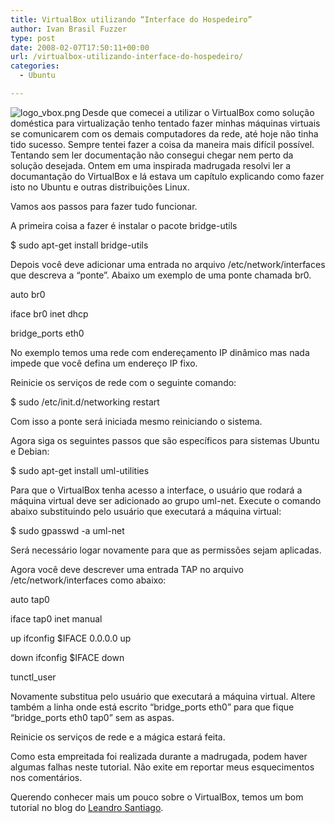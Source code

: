 ```yaml
---
title: VirtualBox utilizando “Interface do Hospedeiro”
author: Ivan Brasil Fuzzer
type: post
date: 2008-02-07T17:50:11+00:00
url: /virtualbox-utilizando-interface-do-hospedeiro/
categories:
  - Ubuntu

---
```

<img src='http://www.ubuntero.com.br/wp-content/uploads/2008/02/logo_vbox.png' alt='logo_vbox.png' align="left" />Desde que comecei a utilizar o VirtualBox como solução doméstica para virtualização tenho tentado fazer minhas máquinas virtuais se comunicarem com os demais computadores da rede, até hoje não tinha tido sucesso. Sempre tentei fazer a coisa da maneira mais difícil possível. Tentando sem ler documentação não consegui chegar nem perto da solução desejada. Ontem em uma inspirada madrugada resolvi ler a documantação do VirtualBox e lá estava um capítulo explicando como fazer isto no Ubuntu e outras distribuições Linux.

Vamos aos passos para fazer tudo funcionar.

A primeira coisa a fazer é instalar o pacote bridge-utils

$ sudo apt-get install bridge-utils 

Depois você deve adicionar uma entrada no arquivo /etc/network/interfaces que descreva a &#8220;ponte&#8221;. Abaixo um exemplo de uma ponte chamada br0.

auto br0
  
iface br0 inet dhcp
      
bridge_ports eth0 

No exemplo temos uma rede com endereçamento IP dinâmico mas nada impede que você defina um endereço IP fixo.

Reinicie os serviços de rede com o seguinte comando:

$ sudo /etc/init.d/networking restart 

Com isso a ponte será iniciada mesmo reiniciando o sistema.

Agora siga os seguintes passos que são específicos para sistemas Ubuntu e Debian:

$ sudo apt-get install uml-utilities 

Para que o VirtualBox tenha acesso a interface, o usuário que rodará a máquina virtual deve ser adicionado ao grupo uml-net. Execute o comando abaixo substituindo <user> pelo usuário que executará a máquina virtual:

$ sudo gpasswd -a <user> uml-net 

Será necessário logar novamente para que as permissões sejam aplicadas.

Agora você deve descrever uma entrada TAP no arquivo /etc/network/interfaces como abaixo:

auto tap0
  
iface tap0 inet manual
      
up ifconfig $IFACE 0.0.0.0 up
      
down ifconfig $IFACE down
      
tunctl_user <user> 

Novamente substitua <user> pelo usuário que executará a máquina virtual. Altere também a linha onde está escrito &#8220;bridge\_ports eth0&#8221; para que fique &#8220;bridge\_ports eth0 tap0&#8221; sem as aspas.

Reinicie os serviços de rede e a mágica estará feita.

Como esta empreitada foi realizada durante a madrugada, podem haver algumas falhas neste tutorial. Não exite em reportar meus esquecimentos nos comentários.

Querendo conhecer mais um pouco sobre o VirtualBox, temos um bom tutorial no blog do [Leandro Santiago][1].

 [1]: http://leandrosan.wordpress.com/2008/02/09/utilizando-a-caixa-virtual-a-seu-favor/